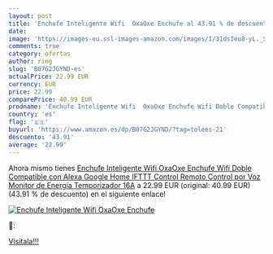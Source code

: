 ```yaml
---
layout: post
title: 'Enchufe Inteligente Wifi  OxaOxe Enchufe al 43.91 % de descuento'
date: 
image: 'https://images-eu.ssl-images-amazon.com/images/I/31dsIeu8-yL._SL200_.jpg'
comments: true
category: ofertas
author: ring
slug: 'B07G2JGYND-es'
actualPrice: 22.99 EUR
currency: EUR
price: 22.99
comparePrice: 40.99 EUR
prodname: 'Enchufe Inteligente Wifi  OxaOxe Enchufe Wifi Doble Compatible con Alexa Google Home IFTTT  Control Remoto  Control por Voz  Monitor de Energía  Temporizador  16A'
country: 'es'
flag: '🇪🇸'
buyurl: 'https://www.amazon.es/dp/B07G2JGYND/?tag=tolees-21'
descuento: '43.91'
average: '22.99'
---
```


Ahora mismo tienes [Enchufe Inteligente Wifi  OxaOxe Enchufe Wifi Doble Compatible con Alexa Google Home IFTTT  Control Remoto  Control por Voz  Monitor de Energía  Temporizador  16A](https://www.amazon.es/dp/B07G2JGYND/?tag=tolees-21) a 22.99 EUR (original: 40.99 EUR) (43.91 %  de descuento) en el siguiente enlace!

[![Enchufe Inteligente Wifi  OxaOxe Enchufe](https://images-eu.ssl-images-amazon.com/images/I/31dsIeu8-yL._SL200_.jpg)](https://www.amazon.es/dp/B07G2JGYND/?tag=tolees-21)

🔎:


[Visítala!!!](https://www.amazon.es/dp/B07G2JGYND/?tag=tolees-21)

